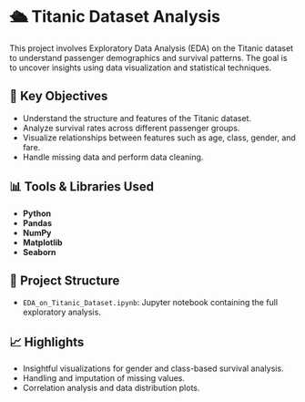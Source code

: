 # 🛳️ Titanic Dataset Analysis

This project involves Exploratory Data Analysis (EDA) on the Titanic dataset to understand passenger demographics and survival patterns. The goal is to uncover insights using data visualization and statistical techniques.

## 📌 Key Objectives

- Understand the structure and features of the Titanic dataset.
- Analyze survival rates across different passenger groups.
- Visualize relationships between features such as age, class, gender, and fare.
- Handle missing data and perform data cleaning.

## 📊 Tools & Libraries Used

- **Python**
- **Pandas**
- **NumPy**
- **Matplotlib**
- **Seaborn**

## 📁 Project Structure

- `EDA_on_Titanic_Dataset.ipynb`: Jupyter notebook containing the full exploratory analysis.

## 📈 Highlights

- Insightful visualizations for gender and class-based survival analysis.
- Handling and imputation of missing values.
- Correlation analysis and data distribution plots.
